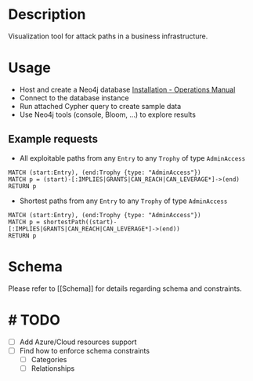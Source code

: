 # Description
Visualization tool for attack paths in a business infrastructure.

# Usage
- Host and create a Neo4j database [Installation - Operations Manual](https://neo4j.com/docs/operations-manual/current/installation/)
- Connect to the database instance
- Run attached Cypher query to create sample data
- Use Neo4j tools (console, Bloom, ...) to explore results

## Example requests
- All exploitable paths from any `Entry` to any `Trophy` of type `AdminAccess`
```cypher
MATCH (start:Entry), (end:Trophy {type: "AdminAccess"})
MATCH p = (start)-[:IMPLIES|GRANTS|CAN_REACH|CAN_LEVERAGE*]->(end)
RETURN p
```
- Shortest paths from any `Entry` to any `Trophy` of type `AdminAccess`
```cypher
MATCH (start:Entry), (end:Trophy {type: "AdminAccess"})
MATCH p = shortestPath((start)-[:IMPLIES|GRANTS|CAN_REACH|CAN_LEVERAGE*]->(end))
RETURN p
```
# Schema
Please refer to [[Schema]] for details regarding schema and constraints.
# # TODO
- [ ] Add Azure/Cloud resources support
- [ ] Find how to enforce schema constraints
	- [ ] Categories
	- [ ] Relationships